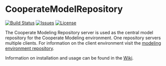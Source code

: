 # CooperateModelRepository

[![Build Status](https://img.shields.io/travis/Cooperate-Project/CooperateModelingRepository.svg)](https://travis-ci.org/Cooperate-Project/CooperateModelingRepository)
[![Issues](https://img.shields.io/github/issues/Cooperate-Project/CooperateModelingRepository.svg)](https://github.com/Cooperate-Project/CooperateModelingRepository/issues)
[![License](https://img.shields.io/github/license/Cooperate-Project/CooperateModelingRepository.svg)](https://raw.githubusercontent.com/Cooperate-Project/CooperateModelingRepository/master/LICENSE)

The Cooperate Modeling Repository server is used as the central model repository for the Cooperate Modeling environment. One repository servers multiple clients. For information on the client environment visit the [modeling environment repository](https://github.com/Cooperate-Project/CooperateModelingEnvironment).

Information on installation and usage can be found in the [Wiki](https://github.com/Cooperate-Project/CooperateModelingRepository/wiki).
